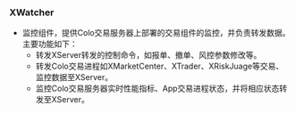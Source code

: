 ### XWatcher
- 监控组件，提供Colo交易服务器上部署的交易组件的监控，并负责转发数据。主要功能如下：
  - 转发XServer转发的控制命令，如报单、撤单、风控参数修改等。
  - 转发Colo交易进程如XMarketCenter、XTrader、XRiskJuage等交易、监控数据至XServer。
  - 监控Colo交易服务器实时性能指标、App交易进程状态，并将相应状态转发至XServer。
